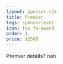 ```yaml
---
layout: sponsor.njk
title: Premier
tags: sponsorlevel
icon: fas fa-award
order: 1
price: $2500
---
```


Premier details? nah